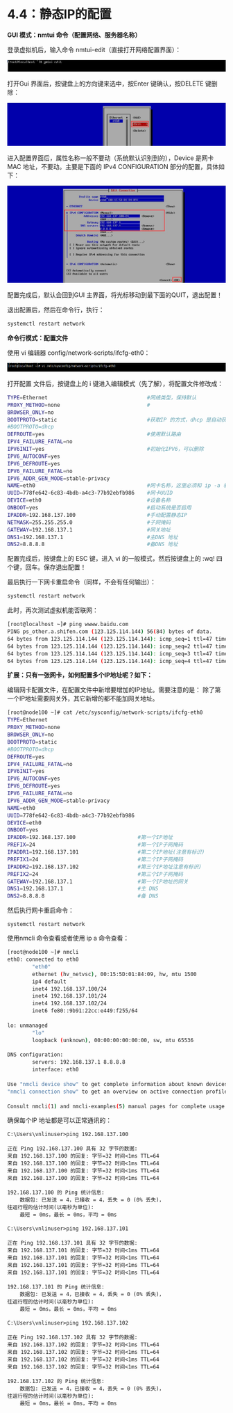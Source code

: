 # 4.4：静态IP的配置

**GUI 模式：nmtui 命令（配置网络、服务器名称）**

登录虚拟机后，输入命令 nmtui-edit（直接打开网络配置界面）：

![](../.gitbook/assets/20180411143651.jpg)

打开Gui 界面后，按键盘上的方向键来选中，按Enter 键确认，按DELETE 键删除：

![](../.gitbook/assets/20180411143652.jpg)

进入配置界面后，属性名称一般不要动（系统默认识别到的），Device 是网卡MAC 地址，不要动。主要是下面的 IPv4 CONFIGURATION 部分的配置，具体如下：

![](../.gitbook/assets/20180411143653.jpg)

配置完成后，默认会回到GUI 主界面，将光标移动到最下面的QUIT，退出配置！

退出配置后，然后在命令行，执行：

```bash
systemctl restart network
```



**命令行模式：配置文件**

使用 vi 编辑器 config/network-scripts/ifcfg-eth0：

![](../.gitbook/assets/20180411143650.jpg)

打开配置 文件后，按键盘上的 i 键进入编辑模式（先了解），将配置文件修改成：

```bash
TYPE=Ethernet                                #网络类型，保持默认
PROXY_METHOD=none                            #
BROWSER_ONLY=no
BOOTPROTO=static                             #获取IP 的方式，dhcp 是自动获取，static 是手动配置静态IP
#BOOTPROTO=dhcp
DEFROUTE=yes                                 #使用默认路由
IPV4_FAILURE_FATAL=no
IPV6INIT=yes                                 #初始化IPV6，可以删除                                 
IPV6_AUTOCONF=yes
IPV6_DEFROUTE=yes
IPV6_FAILURE_FATAL=no
IPV6_ADDR_GEN_MODE=stable-privacy
NAME=eth0                                    #网卡名称，这里必须和 ip -a 看到的网卡名称一致
UUID=778fe642-6c83-4bdb-a4c3-77b92ebfb986    #网卡UUID
DEVICE=eth0                                  #设备名称
ONBOOT=yes                                   #启动系统是否启用
IPADDR=192.168.137.100                       #手动配置静态IP
NETMASK=255.255.255.0                        #子网掩码
GATEWAY=192.168.137.1                        #网关地址
DNS1=192.168.137.1                           #主DNS 地址
DNS2=8.8.8.8                                 #备DNS 地址
```

配置完成后，按键盘上的 ESC 键，进入 vi 的一般模式，然后按键盘上的  :wq!  四个键，回车。保存退出配置！

最后执行一下网卡重启命令（同样，不会有任何输出）：

```bash
systemctl restart network
```

此时，再次测试虚拟机能否联网：

```bash
[root@localhost ~]# ping wwww.baidu.com
PING ps_other.a.shifen.com (123.125.114.144) 56(84) bytes of data.
64 bytes from 123.125.114.144 (123.125.114.144): icmp_seq=1 ttl=47 time=77.2 ms
64 bytes from 123.125.114.144 (123.125.114.144): icmp_seq=2 ttl=47 time=76.1 ms
64 bytes from 123.125.114.144 (123.125.114.144): icmp_seq=3 ttl=47 time=76.3 ms
64 bytes from 123.125.114.144 (123.125.114.144): icmp_seq=4 ttl=47 time=76.3 ms

```



**扩展：只有一张网卡，如何配置多个IP地址呢？如下：**

编辑网卡配置文件，在配置文件中新增要增加的IP地址。需要注意的是： 除了第一个IP地址需要网关外，其它新增的都不能加网关地址。

```bash
[root@node100 ~]# cat /etc/sysconfig/network-scripts/ifcfg-eth0
TYPE=Ethernet
PROXY_METHOD=none
BROWSER_ONLY=no
BOOTPROTO=static
#BOOTPROTO=dhcp
DEFROUTE=yes
IPV4_FAILURE_FATAL=no
IPV6INIT=yes
IPV6_AUTOCONF=yes
IPV6_DEFROUTE=yes
IPV6_FAILURE_FATAL=no
IPV6_ADDR_GEN_MODE=stable-privacy
NAME=eth0
UUID=778fe642-6c83-4bdb-a4c3-77b92ebfb986
DEVICE=eth0
ONBOOT=yes
IPADDR=192.168.137.100                    #第一个IP地址
PREFIX=24                                 #第一个IP子网掩码
IPADDR1=192.168.137.101                   #第二个IP地址(注意有标识)
PREFIX1=24                                #第二个IP子网掩码
IPADDR2=192.168.137.102                   #第三个IP地址注意有标识)
PREFIX2=24                                #第三个IP子网掩码
GATEWAY=192.168.137.1                     #第一个IP地址的网关
DNS1=192.168.137.1                        #主 DNS
DNS2=8.8.8.8                              #备 DNS
```

然后执行网卡重启命令：

```text
systemctl restart network
```

使用nmcli 命令查看或者使用 ip a 命令查看：

```bash
[root@node100 ~]# nmcli
eth0: connected to eth0
        "eth0"
        ethernet (hv_netvsc), 00:15:5D:01:84:09, hw, mtu 1500
        ip4 default
        inet4 192.168.137.100/24
        inet4 192.168.137.101/24
        inet4 192.168.137.102/24
        inet6 fe80::9b91:22cc:e449:f255/64

lo: unmanaged
        "lo"
        loopback (unknown), 00:00:00:00:00:00, sw, mtu 65536

DNS configuration:
        servers: 192.168.137.1 8.8.8.8
        interface: eth0

Use "nmcli device show" to get complete information about known devices and
"nmcli connection show" to get an overview on active connection profiles.

Consult nmcli(1) and nmcli-examples(5) manual pages for complete usage details.
```

确保每个IP 地址都是可以正常通讯的：

```text
C:\Users\vnlinuser>ping 192.168.137.100

正在 Ping 192.168.137.100 具有 32 字节的数据:
来自 192.168.137.100 的回复: 字节=32 时间<1ms TTL=64
来自 192.168.137.100 的回复: 字节=32 时间<1ms TTL=64
来自 192.168.137.100 的回复: 字节=32 时间<1ms TTL=64
来自 192.168.137.100 的回复: 字节=32 时间<1ms TTL=64

192.168.137.100 的 Ping 统计信息:
    数据包: 已发送 = 4，已接收 = 4，丢失 = 0 (0% 丢失)，
往返行程的估计时间(以毫秒为单位):
    最短 = 0ms，最长 = 0ms，平均 = 0ms

C:\Users\vnlinuser>ping 192.168.137.101

正在 Ping 192.168.137.101 具有 32 字节的数据:
来自 192.168.137.101 的回复: 字节=32 时间<1ms TTL=64
来自 192.168.137.101 的回复: 字节=32 时间<1ms TTL=64
来自 192.168.137.101 的回复: 字节=32 时间<1ms TTL=64
来自 192.168.137.101 的回复: 字节=32 时间<1ms TTL=64

192.168.137.101 的 Ping 统计信息:
    数据包: 已发送 = 4，已接收 = 4，丢失 = 0 (0% 丢失)，
往返行程的估计时间(以毫秒为单位):
    最短 = 0ms，最长 = 0ms，平均 = 0ms

C:\Users\vnlinuser>ping 192.168.137.102

正在 Ping 192.168.137.102 具有 32 字节的数据:
来自 192.168.137.102 的回复: 字节=32 时间<1ms TTL=64
来自 192.168.137.102 的回复: 字节=32 时间<1ms TTL=64
来自 192.168.137.102 的回复: 字节=32 时间<1ms TTL=64
来自 192.168.137.102 的回复: 字节=32 时间<1ms TTL=64

192.168.137.102 的 Ping 统计信息:
    数据包: 已发送 = 4，已接收 = 4，丢失 = 0 (0% 丢失)，
往返行程的估计时间(以毫秒为单位):
    最短 = 0ms，最长 = 0ms，平均 = 0ms
```


